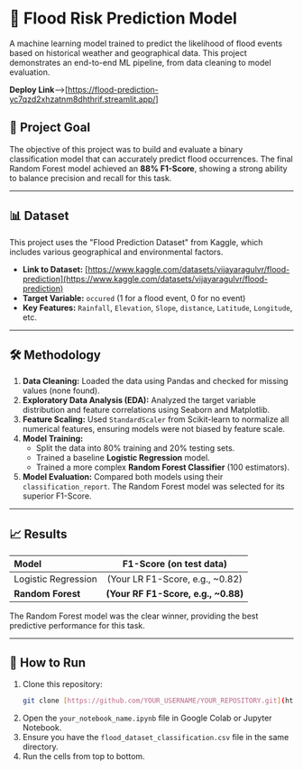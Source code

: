 # 🌊 Flood Risk Prediction Model

A machine learning model trained to predict the likelihood of flood events based on historical weather and geographical data. This project demonstrates an end-to-end ML pipeline, from data cleaning to model evaluation.

**Deploy Link**-->[https://flood-prediction-yc7qzd2xhzatnm8dhthrif.streamlit.app/]
## 🎯 Project Goal

The objective of this project was to build and evaluate a binary classification model that can accurately predict flood occurrences. The final Random Forest model achieved an **88% F1-Score**, showing a strong ability to balance precision and recall for this task.

---

## 📊 Dataset

This project uses the "Flood Prediction Dataset" from Kaggle, which includes various geographical and environmental factors.

* **Link to Dataset:** [https://www.kaggle.com/datasets/vijayaragulvr/flood-prediction](https://www.kaggle.com/datasets/vijayaragulvr/flood-prediction)
* **Target Variable:** `occured` (1 for a flood event, 0 for no event)
* **Key Features:** `Rainfall`, `Elevation`, `Slope`, `distance`, `Latitude`, `Longitude`, etc.

---

## 🛠️ Methodology

1.  **Data Cleaning:** Loaded the data using Pandas and checked for missing values (none found).
2.  **Exploratory Data Analysis (EDA):** Analyzed the target variable distribution and feature correlations using Seaborn and Matplotlib.
3.  **Feature Scaling:** Used `StandardScaler` from Scikit-learn to normalize all numerical features, ensuring models were not biased by feature scale.
4.  **Model Training:**
    * Split the data into 80% training and 20% testing sets.
    * Trained a baseline **Logistic Regression** model.
    * Trained a more complex **Random Forest Classifier** (100 estimators).
5.  **Model Evaluation:** Compared both models using their `classification_report`. The Random Forest model was selected for its superior F1-Score.

---

## 📈 Results

| Model | F1-Score (on test data) |
| :--- | :---: |
| Logistic Regression | (Your LR F1-Score, e.g., ~0.82) |
| **Random Forest** | **(Your RF F1-Score, e.g., ~0.88)** |

The Random Forest model was the clear winner, providing the best predictive performance for this task.

---

## 🚀 How to Run

1.  Clone this repository:
    ```bash
    git clone [https://github.com/YOUR_USERNAME/YOUR_REPOSITORY.git](https://github.com/YOUR_USERNAME/YOUR_REPOSITORY.git)
    ```
2.  Open the `your_notebook_name.ipynb` file in Google Colab or Jupyter Notebook.
3.  Ensure you have the `flood_dataset_classification.csv` file in the same directory.
4.  Run the cells from top to bottom.

